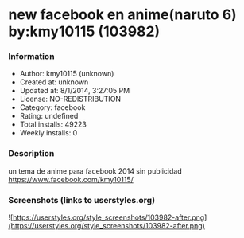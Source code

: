 # new facebook en anime(naruto 6) by:kmy10115 (103982)

### Information
- Author: kmy10115 (unknown)
- Created at: unknown
- Updated at: 8/1/2014, 3:27:05 PM
- License: NO-REDISTRIBUTION
- Category: facebook
- Rating: undefined
- Total installs: 49223
- Weekly installs: 0


### Description
un tema de anime para facebook 2014
sin publicidad
https://www.facebook.com/kmy10115/


### Screenshots (links to userstyles.org)
![https://userstyles.org/style_screenshots/103982-after.png](https://userstyles.org/style_screenshots/103982-after.png)


